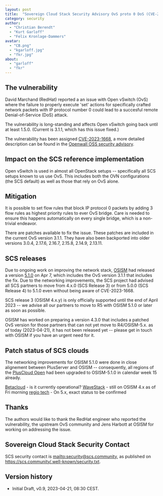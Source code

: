 ```yaml
---
layout: post
title:  "Sovereign Cloud Stack Security Advisory OvS proto 0 DoS (CVE-2023-1668)"
category: security
author:
  - "Christian Berendt"
  - "Kurt Garloff"
  - "Felix Kronlage-Dammers"
avatar:
  - "CB.png"
  - "kgarloff.jpg"
  - "fkr.jpg"
about:
  - "garloff"
  - "fkr"
---
```


## The vulnerability

David Marchand (RedHat) reported a an issue with Open vSwitch (OvS) where
the failure to properly execute 'set' actions for specifically crafted
network packets with IP protocol number 0 could lead to a succesful remote
Denial-of-Service (DoS) attack.

<!-- @berendt: It was mentioned that Jens Harbott was involved in finding and/or
 analyzing this. I have no information -- if he deserves credit, we should of
 course give it. -->

The vulnerability is long-standing and affects Open vSwitch going back until
at least 1.5.0. (Current is 3.1.1, which has this issue fixed.)

The vulnerability has been assigned [CVE-2023-1668](https://cve.report/CVE-2023-1668),
a more detailed description can be found in the 
[Openwall OSS security advisory](https://www.openwall.com/lists/oss-security/2023/04/06/1). 

## Impact on the SCS reference implementation

Open vSwitch is used in almost all OpenStack setups -- specifically all SCS
setups known to us use OvS. This includes both the OVN configurations
(the SCS default) as well as those that rely on OvS alone.

## Mitigation

It is possible to set flow rules that block IP protocol 0 packets by adding
3 flow rules as highest priority rules to ever OvS bridge. Care is needed to
ensure this happens automatically on every single bridge, which is a non-trivial
endeavor.

There are patches available to fix the issue. These patches are included in the
current OvS version 3.1.1. They have also been backported into older versions
3.0.4, 2.17.6, 2.16.7, 2.15.8, 2.14.9, 2.13.11.

## SCS releases

Due to ongoing work on improving the network stack, [OSISM](https://osism.tech/)
had released a version [5.1.0](http://release.osism.tech/notes/5.1.0.html) on Apr 7,
which includes the OvS version 3.1.1 that includes the fix. Due to the networking
improvements, the SCS project had advised all SCS partners to move from 4.x.0 
(SCS Release 3) or from 5.0.0 (SCS Release 4) to 5.1.0 even without being aware
of CVE-2023-1668.

SCS release 3 (OSISM 4.x.y) is only officially supported until the end of April
2023 -- we advise all our partners to move to R5 with OSISM 5.1.0 or later as
soon as possible.

OSISM has worked on preparing a version 4.3.0 that includes a patched OvS version
for those partners that can not yet move to R4/OSISM-5.x. as of today (2023-04-21),
it has not been released yet -- please get in touch with OSISM if you have an
urgent need for it.

## Patch status of SCS clouds

The networking improvements for OSISM 5.1.0 were done in close alignement between
PlusServer and OSISM -- consequently, all regions of the 
[PlusCloud Open](https://www.plusserver.com/en/products/pluscloud-open)
had been upgraded to OSISM-5.1.0 in calendar week 15 already.

[Betacloud](https://betacloud.de/) - is it currently operational?
[WaveStack](https://www.noris.de/wavestack-cloud/) - still on OSISM 4.x as of Fri morning
[regio tech](https://regio.digital/) - On 5.x, exact status to be confirmed

<!-- Do we want to cover AOV and others here? -->

## Thanks

The authors would like to thank the RedHat engineer who reported the vulnerability,
the upstream OvS community and Jens Harbott at OSISM for working on addressing
the issue.

## Sovereign Cloud Stack Security Contact

SCS security contact is <mailto:security@scs.community>, as published on
<https://scs.community/.well-known/security.txt>.

## Version history

* Initial Draft, v0.9, 2023-04-21, 08:30 CEST.

